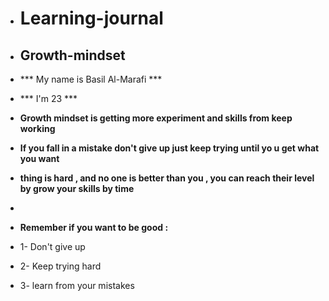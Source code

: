 - # Learning-journal
- ##  Growth-mindset

- *** My name is Basil Al-Marafi  ***
- *** I'm 23  ***

- **Growth mindset is getting more experiment and skills from keep working**
- **If you fall in a mistake don't give up just keep trying until yo u get what you want**
- **thing is hard , and no one is better than you , you can reach their level by grow your skills by time**
-

 -  **Remember if you want to be good :**
- 1- Don't give up
- 2- Keep trying hard 
- 3- learn from your mistakes
